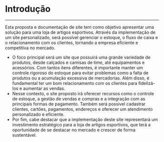 # Introdução

---

Esta proposta e documentação de site tem como objetivo apresentar uma
solução para uma loja de artigos esportivos. Através da implementação de um site
personalizado, será possível gerenciar o estoque, o fluxo de caixa e o
relacionamento com os clientes, tornando a empresa eficiente e competitiva no
mercado.

- O foco principal será um site que possuirá uma grande variedade de
  produtos, desde calçados e camisas de time, até equipamentos e acessórios. Com
  tantos itens diferentes, é importante manter um controle rigoroso do estoque para
  evitar problemas como a falta de produtos ou a acumulação excessiva de
  mercadorias. Além disso, é fundamental ter um bom relacionamento com os clientes
  para fidelizá-los e aumentar as vendas.
- Nesse contexto, o site proposto irá oferecer recursos como o controle de
  estoque, a gestão de vendas e compras e a integração com as principais formas de
  pagamento. Também será possível cadastrar clientes, cartões, pagamentos,
  endereços e oferecer um atendimento personalizado e eficiente.
- Por fim, cabe destacar que a implementação deste site representará um
  investimento estratégico para a loja de artigos esportivos, que terá a oportunidade
  de se destacar no mercado e crescer de forma sustentável.
